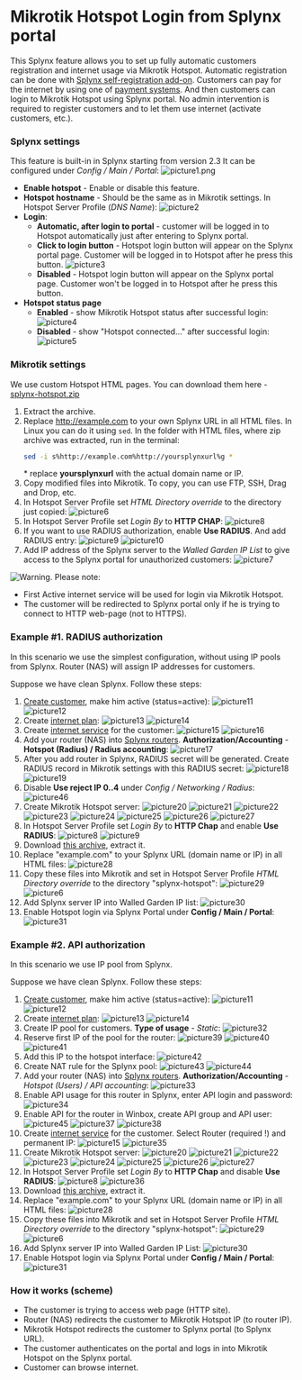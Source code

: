 Mikrotik Hotspot Login from Splynx portal
==========================================

This Splynx feature allows you to set up fully automatic customers registration and internet usage via Mikrotik Hotspot. Automatic registration can be done with [Splynx self-registration add-on](addons_modules/self_registration/self_registration.md). Customers can pay for the internet by using one of [payment systems](payment_systems/payment_systems.md). And then customers can login to Mikrotik Hotspot using Splynx portal. No admin intervention is required to register customers and to let them use internet (activate customers, etc.).

### Splynx settings

This feature is built-in in Splynx starting from version 2.3
It can be configured under _Config / Main / Portal_:
![picture1.png](picture1.png)

* **Enable hotspot** - Enable or disable this feature.
* **Hotspot hostname** - Should be the same as in Mikrotik settings. In Hotspot Server Profile (*DNS Name*):
    ![picture2](picture2.png)
* **Login**:
  * **Automatic, after login to portal** - customer will be logged in to Hotspot automatically just after entering to Splynx portal.
  * **Click to login button** - Hotspot login button will appear on the Splynx portal page. Customer will be logged in to Hotspot after he press this button.
  ![picture3](picture3.png)
  * **Disabled** - Hotspot login button will appear on the Splynx portal page. Customer won't be logged in to Hotspot after he press this button.
* **Hotspot status page**
  * **Enabled** - show Mikrotik Hotspot status after successful login:
  ![picture4](picture4.png)
  * **Disabled** - show "Hotspot connected..." after successful login:
  ![picture5](picture5.png)

### Mikrotik settings

We use custom Hotspot HTML pages. You can download them here - [splynx-hotspot.zip](splynx-hotspot.zip)

1. Extract the archive.
2. Replace http://example.com to your own Splynx URL in all HTML files. In Linux you can do it using `sed`. In the folder with HTML files, where zip archive was extracted, run in the terminal:
    ```bash
    sed -i s%http://example.com%http://yoursplynxurl%g *
    ```
    \* replace **yoursplynxurl** with the actual domain name or IP.
3. Copy modified files into Mikrotik. To copy, you can use FTP, SSH, Drag and Drop, etc.
4. In Hotspot Server Profile set *HTML Directory override* to the directory just copied:
   ![picture6](picture6.png)
5. In Hotspot Server Profile set *Login By* to **HTTP CHAP**:
   ![picture8](picture8.png)
6. If you want to use RADIUS authorization, enable **Use RADIUS**. And add RADIUS entry:
   ![picture9](picture9.png)
   ![picture10](picture10.png)
7. Add IP address of the Splynx server to the *Walled Garden IP List* to give access to the Splynx portal for unauthorized customers:
   ![picture7](picture7.png)

<icon class="image-icon">![Warning. ](warning.png)</icon> Please note:

* First Active internet service will be used for login via Mikrotik Hotspot.
* The customer will be redirected to Splynx portal only if he is trying to connect to HTTP web-page (not to HTTPS).


### Example #1. RADIUS authorization

In this scenario we use the simplest configuration, without using IP pools from Splynx. Router (NAS) will assign IP addresses for customers.

Suppose we have clean Splynx. Follow these steps:

1. [Create customer](customer_management/add_new_customer/add_new_customer.md), make him active (status=active):
    ![picture11](picture11.png)
    ![picture12](picture12.png)
2. Create [internet plan](configuring_tariff_plans/internet_plans/internet_plans.md):
    ![picture13](picture13.png)
    ![picture14](picture14.png)
3. Create [internet service](customer_management/customer_services/customer_services.md) for the customer:
    ![picture15](picture15.png)
    ![picture16](picture16.png)
4. Add your router (NAS) into [Splynx routers](networking/routers_settings/routers_settings.md). **Authorization/Accounting** - **Hotspot (Radius) / Radius accounting**:
    ![picture17](picture17.png)
5. After you add router in Splynx, RADIUS secret will be generated. Create RADIUS record in Mikrotik settings with this RADIUS secret:
    ![picture18](picture18.png)
    ![picture19](picture19.png)
6. Disable **Use reject IP 0..4** under _Config / Networking / Radius_:
    ![picture46](picture46.png)
7. Create Mikrotik Hotspot server:
    ![picture20](picture20.png)
    ![picture21](picture21.png)
    ![picture22](picture22.png)
    ![picture23](picture23.png)
    ![picture24](picture24.png)
    ![picture25](picture25.png)
    ![picture26](picture26.png)
    ![picture27](picture27.png)
8. In Hotspot Server Profile set *Login By* to **HTTP Chap** and enable **Use RADIUS**:
    ![picture8](picture8.png)
    ![picture9](picture9.png)
9.  Download [this archive](splynx-hotspot.zip), extract it.
10. Replace "example.com" to your Splynx URL (domain name or IP) in all HTML files:
    ![picture28](picture28.png)
11. Copy these files into Mikrotik and set in Hotspot Server Profile *HTML Directory override* to the directory "splynx-hotspot":
    ![picture29](picture29.png)
    ![picture6](picture6.png)
12. Add Splynx server IP into Walled Garden IP list:
    ![picture30](picture30.png)
13. Enable Hotspot login via Splynx Portal under **Config / Main / Portal**:
    ![picture31](picture31.png)


### Example #2. API authorization

In this scenario we use IP pool from Splynx.

Suppose we have clean Splynx. Follow these steps:

1. [Create customer](customer_management/add_new_customer/add_new_customer.md), make him active (status=active):
    ![picture11](picture11.png)
    ![picture12](picture12.png)
2. Create [internet plan](configuring_tariff_plans/internet_plans/internet_plans.md):
    ![picture13](picture13.png)
    ![picture14](picture14.png)
3. Create IP pool for customers. **Type of usage** - *Static*:
    ![picture32](picture32.png)
4. Reserve first IP of the pool for the router:
    ![picture39](picture39.png)
    ![picture40](picture40.png)
    ![picture41](picture41.png)
5. Add this IP to the hotspot interface:
    ![picture42](picture42.png)
6. Create NAT rule for the Splynx pool:
    ![picture43](picture43.png)
    ![picture44](picture44.png)
7. Add your router (NAS) into [Splynx routers](networking/routers_settings/routers_settings.md). **Authorization/Accounting** - *Hotspot (Users) / API accounting*:
    ![picture33](picture33.png)
8. Enable API usage for this router in Splynx, enter API login and password:
    ![picture34](picture34.png)
9. Enable API for the router in Winbox, create API group and API user:
    ![picture45](picture45.png)
    ![picture37](picture37.png)
    ![picture38](picture38.png)
10. Create [internet service](customer_management/customer_services/customer_services.md) for the customer. Select Router (required !) and permanent IP:
    ![picture15](picture15.png)
    ![picture35](picture35.png)
11. Create Mikrotik Hotspot server:
    ![picture20](picture20.png)
    ![picture21](picture21.png)
    ![picture22](picture22.png)
    ![picture23](picture23.png)
    ![picture24](picture24.png)
    ![picture25](picture25.png)
    ![picture26](picture26.png)
    ![picture27](picture27.png)
12. In Hotspot Server Profile set *Login By* to **HTTP Chap** and disable **Use RADIUS**:
    ![picture8](picture8.png)
    ![picture36](picture36.png)
13. Download [this archive](splynx-hotspot.zip), extract it.
14. Replace "example.com" to your Splynx URL (domain name or IP) in all HTML files:
    ![picture28](picture28.png)
15. Copy these files into Mikrotik and set in Hotspot Server Profile *HTML Directory override* to the directory "splynx-hotspot":
    ![picture29](picture29.png)
    ![picture6](picture6.png)
16. Add Splynx server IP into Walled Garden IP List:
    ![picture30](picture30.png)
17. Enable Hotspot login via Splynx Portal under **Config / Main / Portal**:
    ![picture31](picture31.png)


### How it works (scheme)

* The customer is trying to access web page (HTTP site).
* Router (NAS) redirects the customer to Mikrotik Hotspot IP (to router IP).
* Mikrotik Hotspot redirects the customer to Splynx portal (to Splynx URL).
* The customer authenticates on the portal and logs in into Mikrotik Hotspot on the Splynx portal.
* Customer can browse internet.
